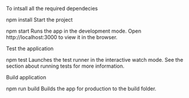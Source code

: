 To intsall all the required dependecies

npm install
Start the project

npm start
Runs the app in the development mode.
Open http://localhost:3000 to view it in the browser.

Test the application

npm test
Launches the test runner in the interactive watch mode.
See the section about running tests for more information.

Build application

npm run build
Builds the app for production to the build folder.
